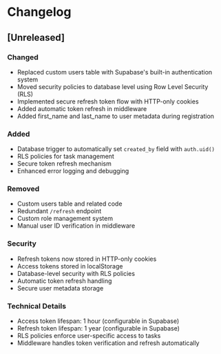 # Changelog

## [Unreleased]

### Changed

- Replaced custom users table with Supabase's built-in authentication system
- Moved security policies to database level using Row Level Security (RLS)
- Implemented secure refresh token flow with HTTP-only cookies
- Added automatic token refresh in middleware
- Added first_name and last_name to user metadata during registration

### Added

- Database trigger to automatically set `created_by` field with `auth.uid()`
- RLS policies for task management
- Secure token refresh mechanism
- Enhanced error logging and debugging

### Removed

- Custom users table and related code
- Redundant `/refresh` endpoint
- Custom role management system
- Manual user ID verification in middleware

### Security

- Refresh tokens now stored in HTTP-only cookies
- Access tokens stored in localStorage
- Database-level security with RLS policies
- Automatic token refresh handling
- Secure user metadata storage

### Technical Details

- Access token lifespan: 1 hour (configurable in Supabase)
- Refresh token lifespan: 1 year (configurable in Supabase)
- RLS policies enforce user-specific access to tasks
- Middleware handles token verification and refresh automatically
